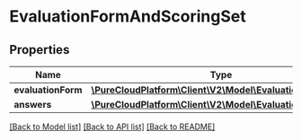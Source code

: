 # EvaluationFormAndScoringSet

## Properties
Name | Type | Description | Notes
------------ | ------------- | ------------- | -------------
**evaluationForm** | [**\PureCloudPlatform\Client\V2\Model\EvaluationForm**](EvaluationForm.md) |  | [optional] 
**answers** | [**\PureCloudPlatform\Client\V2\Model\EvaluationScoringSet**](EvaluationScoringSet.md) |  | [optional] 

[[Back to Model list]](../README.md#documentation-for-models) [[Back to API list]](../README.md#documentation-for-api-endpoints) [[Back to README]](../README.md)


